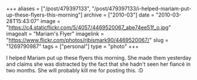 +++
aliases = ["/post/479397133", "/post/479397133/i-helped-mariam-put-up-these-flyers-this-morning"]
archive = ["2010-03"]
date = "2010-03-28T15:43:07"
image = "https://c4.staticflickr.com/5/4057/4469520067_abe74ee51f_o.jpg"
imagealt = "Mariam's Flyer"
imagelink = "https://www.flickr.com/photos/rjbismark90/4469520067/"
slug = "1269790987"
tags = ["personal"]
type = "photo"
+++

I helped Mariam put up these flyers this morning.  She made them yesterday
and claims she was distracted by the fact that she hadn't seen her fiancé
in two months.  She will probably kill me for posting this. :D


